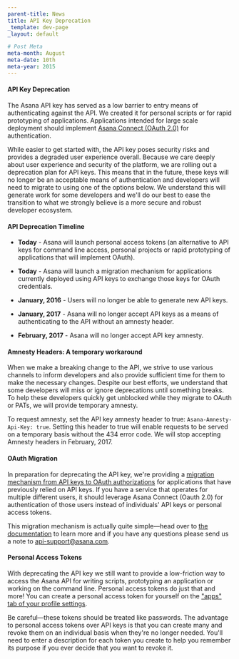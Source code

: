 ```yaml
---
parent-title: News
title: API Key Deprecation
_template: dev-page
_layout: default

# Post Meta
meta-month: August
meta-date: 10th
meta-year: 2015
---
```

#### API Key Deprecation

The Asana API key has served as a low barrier to entry means of authenticating against the API. We created it for
personal scripts or for rapid prototyping of applications. Applications intended for large scale deployment should
implement [Asana Connect (OAuth 2.0)](/developers/documentation/getting-started/auth) for authentication.

While easier to get started with, the API key poses security risks and provides a degraded user experience overall.
Because we care deeply about user experience and security of the platform, we are rolling out a deprecation plan for
API keys. This means that in the future, these keys will no longer be an acceptable means of authentication and
developers will need to migrate to using one of the options below. We understand this will generate work for some
developers and we'll do our best to ease the transition to what we strongly believe is a more secure and robust
developer ecosystem.

#### API Deprecation Timeline

 - **Today** - Asana will launch personal access tokens (an alternative to API keys for command line access, personal
projects or rapid prototyping of applications that will implement OAuth).

 - **Today** -  Asana will launch a migration mechanism for applications currently deployed using API keys to exchange
those keys for OAuth credentials.

 - **January, 2016** - Users will no longer be able to generate new API keys.

 - **January, 2017** - Asana will no longer accept API keys as a means of authenticating to the API without an amnesty header.

 - **February, 2017** - Asana will no longer accept API key amnesty.

#### Amnesty Headers: A temporary workaround

When we make a breaking change to the API, we strive to use various channels to inform developers and also provide sufficient time for them to make the necessary changes.  Despite our best efforts, we understand that some developers will miss or ignore deprecations until something breaks.  To help these developers quickly get unblocked while they migrate to OAuth or PATs, we will provide temporary amnesty.

To request amnesty, set the API key amnesty header to true: `Asana-Amnesty-Api-Key: true`.  Setting this header to true will enable requests to be served on a temporary basis without the 434 error code.  We will stop accepting Amnesty headers in February, 2017.

#### OAuth Migration

In preparation for deprecating the API key, we're providing a
[migration mechanism from API keys to OAuth authorizations](/developers/documentation/getting-started/auth#api-key-exchange)
for applications that have previously relied on API keys. If you have a service that operates for multiple different
users, it should leverage Asana Connect (Oauth 2.0) for authentication of those users instead of individuals' API keys
or personal access tokens.

This migration mechanism is actually quite simple&mdash;head over to
[the documentation](/developers/documentation/getting-started/auth#api-key-exchange) to learn more and
if you have any questions please send us a note to
[api-support@asana.com](mailto:api-support@asana.com?subject=OAuth%20Migration).

#### Personal Access Tokens

With deprecating the API key we still want to provide a low-friction way to access the Asana API for writing scripts,
prototyping an application or working on the command line. Personal access tokens do just that and more! You can create
a personal access token for yourself on the ["apps" tab of your profile settings](https://app.asana.com/-/account_api).

Be careful&mdash;these tokens should be treated like passwords. The advantage to personal access tokens over API keys is that
you can create many and revoke them on an individual basis when they're no longer needed. You'll need to enter a
description for each token you create to help you remember its purpose if you ever decide that you want to revoke it.

